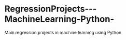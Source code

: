 # RegressionProjects---MachineLearning-Python-
Main regression projects in machine learning using Python
